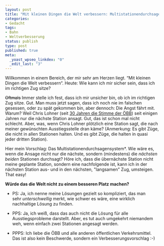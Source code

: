 ```yaml
--- 
layout: post
title: "Mit kleinen Dingen die Welt verbessern: Multistationendurchsagensystem"
categories: 
- Gedacht
tags: 
- Bahn
- Weltverbesserung
status: publish
type: post
published: true
meta: 
  _yoast_wpseo_linkdex: "0"
  _edit_last: "3"
---
```

Willkommen in einem Bereich, der mir sehr am Herzen liegt. “Mit kleinen Dingen die Welt verbessern“. Heute: Wie kann ich mir sicher sein, dass ich im richtigen Zug sitze?<!--more-->

<del>Oftmals</del> Immer stelle ich fest, dass ich mir unsicher bin, ob ich im richtigen Zug sitze. Gut. Man muss jetzt sagen, dass ich noch nie im falschen gesessen, oder zu spät gekommen bin, aber dennoch: Die Angst fährt mit. Warum? Weil Chris Lohner (seit <a href="http://de.wikipedia.org/wiki/Chris_Lohner">30 Jahren die Stimme der ÖBB</a>) seit einigen Jahren nur die nächste Station ansagt. Gut, das ist schon mal nicht schlecht. Aber, was, wenn Chris Lohner plötzlich eine Station sagt, die nach meiner gewünschten Ausstiegsstelle dran käme? (Anmerkung: Es gibt Züge, die nicht in allen Stationen halten. Und es gibt Züge, die halten in quasi jeder dritten Station).

Hier mein Vorschlag: Das Multistationendurchsagensystem*. Wie wäre es, wenn die Ansage nicht nur die nächste, sondern (mindestens) die <em>nächsten beiden</em> Stationen durchsagt? Höre ich, dass die übernächste Station nicht meine geplante Station, sondern eine nachfolgende ist, kann ich in der nächsten Station aus- und in den nächsten, "langsamen" Zug, umsteigen. That easy!

<strong>Würde das die Welt nicht zu einem besseren Platz machen?</strong>

* PS: Ja, ich nenne meine Lösungen gezielt so kompliziert, das man sehr <em>unterschwellig</em> merkt, wie schwer es wäre, eine wirklich nachhaltige Lösung zu finden.

* PPS: Ja, ich weiß, dass das auch nicht die Lösung für alle Ausstiegsprobleme darstellt. Aber, es tut auch umgekehrt niemandem weh, wenn einfach zwei Stationen angesagt werden.

* PPPS: Ich liebe die ÖBB und alle anderen öffentlichen Verkehrsmittel. Das ist also kein Beschwerde, sondern ein Verbesserungsvorschlag :-)
